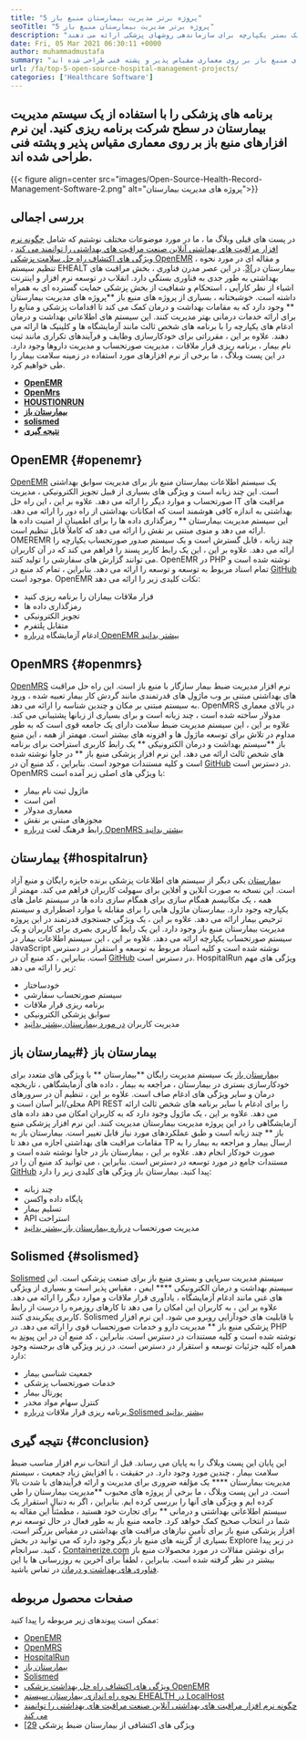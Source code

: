 ```yaml
---
title: "5 پروژه برتر مدیریت بیمارستان منبع باز" 
seoTitle: "5 پروژه برتر مدیریت بیمارستان منبع باز" 
description: "این مقاله را دنبال کنید تا در مورد پروژه های مدیریت رایگان بیمارستان استفاده کنید. این راه حل ها یک بستر یکپارچه برای سازماندهی روشهای پزشکی ارائه می دهند." 
date: Fri, 05 Mar 2021 06:30:11 +0000
author: muhammadmustafa
summary: "خدمات پزشکی را با استفاده از یک سیستم مدیریت بیمارستان در سطح شرکت برنامه ریزی کنید. این نرم افزارهای منبع باز بر روی معماری مقیاس پذیر و پشته فنی طراحی شده اند." 
url: /fa/top-5-open-source-hospital-management-projects/
categories: ['Healthcare Software']
---
```


## برنامه های پزشکی را با استفاده از یک سیستم مدیریت بیمارستان در سطح شرکت برنامه ریزی کنید. این نرم افزارهای منبع باز بر روی معماری مقیاس پذیر و پشته فنی طراحی شده اند.

{{< figure align=center src="images/Open-Source-Health-Record-Management-Software-2.png" alt="پروژه های مدیریت بیمارستان">}}


## بررسی اجمالی
در پست های قبلی وبلاگ ما ، ما در مورد موضوعات مختلف نوشتیم که شامل [چگونه نرم افزار مراقبت های بهداشتی آنلاین صنعت مراقبت های بهداشتی را توانمند می کند][1] ، [ویژگی های اکتشاف راه حل سلامت پزشکی OpenEMR][2] ، و مقاله ای در مورد نحوه تنظیم سیستم EHEALT بیمارستان در][3]. در این عصر مدرن فناوری ، بخش مراقبت های بهداشتی به طور جدی به فناوری بستگی دارد. انقلاب در توسعه نرم افزار و اینترنت اشیاء از نظر کارآیی ، استحکام و شفافیت از بخش پزشکی حمایت گسترده ای به همراه داشته است.
خوشبختانه ، بسیاری از پروژه های منبع باز  **پروژه های مدیریت بیمارستان **  وجود دارد که به مقامات بهداشت و درمان کمک می کند تا اقدامات پزشکی و منابع را برای ارائه خدمات درمانی بهتر مدیریت کنند. این سیستم های اطلاعاتی بهداشت و درمان ادغام های یکپارچه را با برنامه های شخص ثالث مانند آزمایشگاه ها و کلینیک ها ارائه می دهند. علاوه بر این ، مقرراتی برای خودکارسازی وظایف و فرآیندهای تکراری مانند ثبت نام بیمار ، برنامه ریزی قرار ملاقات ، مدیریت صورتحساب و مدیریت داروها وجود دارد. در این پست وبلاگ ، ما برخی از نرم افزارهای مورد استفاده در زمینه سلامت بیمار را طی خواهیم کرد.
  * **[OpenEMR][4]**
  * **[OpenMrs][5]**
  * **[HOUSTIONRUN][6]**
  * **[بیمارستان باز][7]**
  * **[solismed][8]**
  * **[نتیجه گیری][9]**

## OpenEMR   {#openemr}
[OpenEMR][10] یک سیستم اطلاعات بیمارستان منبع باز برای مدیریت سوابق بهداشتی است. این چند زبانه است و ویژگی های بسیاری از قبیل تجویز الکترونیکی ، مدیریت صورتحساب و موارد دیگر را ارائه می دهد. علاوه بر این ، این راه حل IT مراقبت های بهداشتی به اندازه کافی هوشمند است که امکانات بهداشتی از راه دور را ارائه می دهد. این سیستم مدیریت بیمارستان ** رمزگذاری داده ها را برای اطمینان از امنیت داده ها ارائه می دهد و منوی مبتنی بر نقش را ارائه می دهد که کاملاً قابل تنظیم است. OMEREMR چند زبانه ، قابل گسترش است و یک سیستم صدور صورتحساب یکپارچه را ارائه می دهد. علاوه بر این ، این یک رابط کاربر پسند را فراهم می کند که در آن کاربران می توانند گزارش های سفارشی را تولید کنند. OpenEMR در PHP نوشته شده است و تمام اسناد مربوط به توسعه و توسعه را ارائه می دهد. بنابراین ، تمام کد منبع در [GitHub][11] موجود است.
OpenEMR نکات کلیدی زیر را ارائه می دهد:
  * قرار ملاقات بیماران را برنامه ریزی کنید
  * رمزگذاری داده ها
  * تجویز الکترونیکی
  * متقابل پلتفرم
  * ادغام آزمایشگاه
[درباره OpenEMR بیشتر بدانید][12]

## OpenMRS   {#openmrs}
[OpenMRS][13] نرم افزار مدیریت ضبط بیمار سازگار با منبع باز است. این راه حل مراقبت های بهداشتی مبتنی بر وب ماژول های قدرتمندی مانند گردش کار بیمار تعبیه شده ، ورود به سیستم مبتنی بر مکان و چندین شناسه را ارائه می دهد. OpenMRS در بالای معماری مدولار ساخته شده است ، چند زبانه است و برای بسیاری از زبانها پشتیبانی می کند. علاوه بر این ، این سیستم مدیریت ضبط سلامت دارای یک جامعه قوی است که به طور مداوم در تلاش برای توسعه ماژول ها و افزونه های بیشتر است. مهمتر از همه ، این منبع باز  **سیستم بهداشت و درمان الکترونیکی **  یک رابط کاربری استراحت برای برنامه های شخص ثالث ارائه می دهد. این نرم افزار پزشکی منبع باز ** در جاوا نوشته شده است و کلیه مستندات موجود است. بنابراین ، کد منبع آن در [GitHub][14] در دسترس است.
OpenMRS با ویژگی های اصلی زیر آمده است:
  * ماژول ثبت نام بیمار
  * امن است
  * معماری مدولار
  * مجوزهای مبتنی بر نقش
  * رابط فرهنگ لغت
[درباره OpenMRS بیشتر بدانید][15]

## بیمارستان   {#hospitalrun}
[بیمارستان][16] یکی دیگر از سیستم های اطلاعات پزشکی برنده جایزه رایگان و منبع آزاد است. این نسخه به صورت آنلاین و آفلاین برای سهولت کاربران فراهم می کند. مهمتر از همه ، یک مکانیسم همگام سازی برای همگام سازی داده ها در سیستم عامل های یکپارچه وجود دارد. بیمارستان ماژول هایی را برای مقابله با موارد اضطراری و سیستم ترخیص بیمار ارائه می دهد. علاوه بر این ، یک ویژگی جستجوی قدرتمند در این پروژه مدیریت بیمارستان منبع باز وجود دارد. این یک رابط کاربری بصری برای کاربران و یک سیستم صورتحساب یکپارچه ارائه می دهد. علاوه بر این ، این سیستم اطلاعات بیمار در JavaScript نوشته شده است و کلیه اسناد مربوط به توسعه و استقرار در دسترس است. بنابراین ، کد منبع آن در [GitHub][17] در دسترس است.
HospitalRun ویژگی های مهم زیر را ارائه می دهد:
  * خودساختار
  * سیستم صورتحساب سفارشی
  * برنامه ریزی قرار ملاقات
  * سوابق پزشکی الکترونیکی
  * مدیریت کاربران
[در مورد بیمارستان بیشتر بدانید][18]

## بیمارستان باز   {#بیمارستان باز
[بیمارستان باز][19] یک سیستم مدیریت رایگان  **بیمارستان **  با ویژگی های متعدد برای خودکارسازی بستری در بیمارستان ، مراجعه به بیمار ، داده های آزمایشگاهی ، تاریخچه درمان و سایر ویژگی های ادغام صاف است. علاوه بر این ، تنظیم آن در سرورهای محلی/ابر آسان است و API REST را برای ادغام با سایر برنامه های شخص ثالث ارائه می دهد. علاوه بر این ، یک ماژول وجود دارد که به کاربران امکان می دهد داده های آزمایشگاهی را در این پروژه مدیریت بیمارستان مدیریت کنند. این نرم افزار پزشکی منبع باز ** چند زبانه است و طبق عملکردهای مورد نیاز قابل تغییر است. بیمارستان باز به مقامات مراقبت های بهداشتی اجازه می دهد تا TP ارسال بیمار و مراجعه به بیمار را به صورت خودکار انجام دهد. علاوه بر این ، بیمارستان باز در جاوا نوشته شده است و مستندات جامع در مورد توسعه در دسترس است. بنابراین ، می توانید کد منبع آن را در [GitHub][20] پیدا کنید.
بیمارستان باز ویژگی های کلیدی زیر را دارد:
  * چند زبانه
  * پایگاه داده واکسن
  * تسلیم بیمار
  * API استراحت
  * مدیریت صورتحساب
[درباره بیمارستان باز بیشتر بدانید][21]

## Solismed   {#solismed}
[Solismed][22] سیستم مدیریت سرپایی و بستری منبع باز برای صنعت پزشکی است. این سیستم بهداشت و درمان الکترونیکی  ****  ایمن ، مقیاس پذیر است و بسیاری از ویژگی های غنی مانند ادغام آزمایشگاه ، یادآوری قرار ملاقات و موارد دیگر را ارائه می دهد. علاوه بر این ، به کاربران این امکان را می دهد تا کارهای روزمره را درست از رابط کاربری پیکربندی کنند. Solismed با قابلیت های خودآزایی روبرو می شود. این نرم افزار پزشکی منبع باز ** مدیریت دارو و خدمات صورتحساب قوی را ارائه می دهد. در PHP نوشته شده است و کلیه مستندات در دسترس است. بنابراین ، کد منبع آن در این [پیوند][23] به همراه کلیه جزئیات توسعه و استقرار در دسترس است.
در زیر ویژگی های برجسته وجود دارد:
  * جمعیت شناسی بیمار
  * خدمات صورتحساب پزشکی
  * پورتال بیمار
  * کنترل سهام مواد مخدر
  * برنامه ریزی قرار ملاقات
[درباره Solismed بیشتر بدانید][24]

## نتیجه گیری   {#conclusion}
این پایان این پست وبلاگ را به پایان می رساند. قبل از انتخاب نرم افزار مناسب ضبط سلامت بیمار ، چندین مورد وجود دارد. در حقیقت ، با افزایش زیاد جمعیت ، سیستم مدیریت بیمارستان  ****  یک مؤلفه ضروری برای مدیریت و ارائه فرآیندهای با شدت بالا است. در این پست وبلاگ ، ما برخی از پروژه های محبوب  **مدیریت بیمارستان را طی کرده ایم و ویژگی های آنها را بررسی کرده ایم. بنابراین ، اگر به دنبال استقرار یک سیستم اطلاعاتی بهداشتی و درمانی **  برای تجارت خود هستید ، مطمئناً این مقاله به شما در انتخاب صحیح کمک خواهد کرد. جامعه منبع باز به طور فعال در حال توسعه نرم افزار پزشکی منبع باز برای تأمین نیازهای مراقبت های بهداشتی در مقیاس بزرگتر است. بسیاری از گزینه های منبع باز دیگر وجود دارد که می توانید در بخش Explore در زیر پیدا کنید.
سرانجام ، [Containerize.com][25] برای نوشتن مقالات در مورد محصولات منبع باز بیشتر در نظر گرفته شده است. بنابراین ، لطفاً برای آخرین به روزرسانی ها با این [فناوری های بهداشت و درمان][26] در تماس باشید.

## صفحات محصول مربوطه
ممکن است پیوندهای زیر مربوطه را پیدا کنید:
  * [OpenEMR][27]
  * [OpenMRS][28]
  * [HospitalRun][18]
  * [بیمارستان باز][21]
  * [Solismed][24]
  * [ویژگی های اکتشاف راه حل بهداشت پزشکی OpenEMR][2]
  * [نحوه راه اندازی بیمارستان سیستم EHEALTH در LocalHost][3]
  * [چگونه نرم افزار مراقبت های بهداشتی آنلاین صنعت مراقبت های بهداشتی را توانمند می کند][1]
  * [ویژگی های اکتشافی از بیمارستان ضبط پزشکی [29]

  
[1]: https://blog.containerize.com/2021/02/12/how-online-healthcare-software-empowers-healthcare-industry/
[2]: https://blog.containerize.com/healthcare-software/open-source-medical-software-openemr-features/
[3]: https://blog.containerize.com/healthcare-software/how-to-install-hospitalrun-hospital-management-system/
[4]: #OpenEMR
[5]: #OpenMRS
[6]: #Hospitalrun
[7]: #Open-Hospital
[8]: #Solismed
[9]: #Conclusion
[10]: https://products.containerize.com/healthcare-technologies/openemr/
[11]: https://github.com/OpenShot/openshot-qt
[12]: https://www.open-emr.org/
[13]: https://products.containerize.com/healthcare-technologies/openmrs/
[14]: https://github.com/openmrs/openmrs-core
[15]: https://products.containerize.com/healthcare-technologies/openmrs
[16]: https://products.containerize.com/healthcare-technologies/hospitalrun/
[17]: https://github.com/HospitalRun/hospitalrun
[18]: https://products.containerize.com/healthcare-technologies/hospitalrun
[19]: https://products.containerize.com/healthcare-technologies/open-hospital/
[20]: https://github.com/informatici/openhospital
[21]: https://products.containerize.com/healthcare-technologies/open-hospital
[22]: https://products.containerize.com/healthcare-technologies/solismed/
[23]: https://www.solismed.com/startup.html
[24]: https://products.containerize.com/healthcare-technologies/solismed
[25]: https://www.containerize.com/
[26]: https://products.containerize.com/healthcare-technologies/
[27]: https://products.containerize.com/health-care-technologies/openemr
[28]: https://products.containerize.com/health-care-technologies/openmrs
[29]: https://blog.containerize.com/healthcare-software/features-exploration-of-medical-record-manager-hospitalrun/
